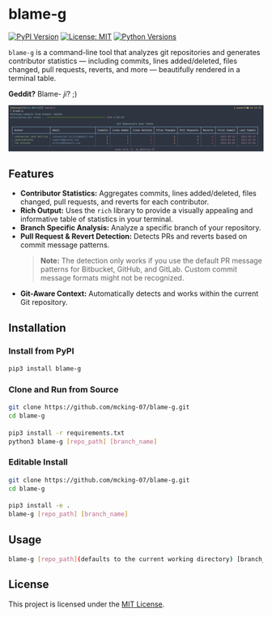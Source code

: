 # blame-g

[![PyPI Version](https://img.shields.io/pypi/v/blame-g)](https://pypi.org/project/blame-g/)
[![License: MIT](https://img.shields.io/badge/License-MIT-yellow.svg)](https://opensource.org/licenses/MIT)
[![Python Versions](https://img.shields.io/pypi/pyversions/blame-g)](https://pypi.org/project/blame-g/)

`blame-g` is a command-line tool that analyzes git repositories and generates contributor statistics — including commits, lines added/deleted, files changed, pull requests, reverts, and more — beautifully rendered in a terminal table.

**Geddit?** Blame- *ji*? ;)

![in-action](https://raw.githubusercontent.com/mcking-07/blame-g/refs/heads/main/assets/blame-g.png)

## Features

- **Contributor Statistics:**  Aggregates commits, lines added/deleted, files changed, pull requests, and reverts for each contributor.
- **Rich Output:** Uses the `rich` library to provide a visually appealing and informative table of statistics in your terminal.
- **Branch Specific Analysis:**  Analyze a specific branch of your repository.
- **Pull Request & Revert Detection:** Detects PRs and reverts based on commit message patterns.
  > **Note:** The detection only works if you use the default PR message patterns for Bitbucket, GitHub, and GitLab. Custom commit message formats might not be recognized.
- **Git-Aware Context:** Automatically detects and works within the current Git repository.

## Installation

### Install from PyPI

```sh
pip3 install blame-g
```

### Clone and Run from Source

```sh
git clone https://github.com/mcking-07/blame-g.git
cd blame-g

pip3 install -r requirements.txt
python3 blame-g [repo_path] [branch_name]
```

### Editable Install

```sh
git clone https://github.com/mcking-07/blame-g.git
cd blame-g

pip3 install -e .
blame-g [repo_path] [branch_name]
```

## Usage

```sh
blame-g [repo_path](defaults to the current working directory) [branch_name](defaults to main or master)
```

## License

This project is licensed under the [MIT License](https://opensource.org/licenses/MIT).
